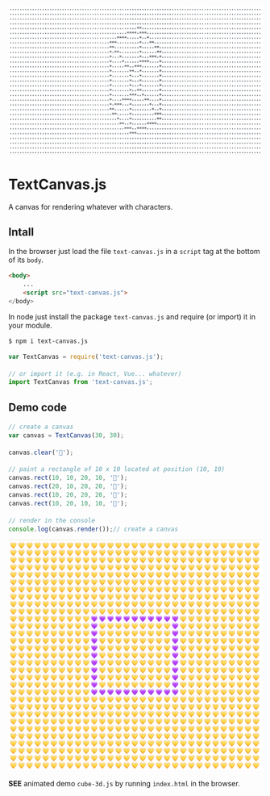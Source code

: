 ![alt TextCanvas.js](text-canvas.js.png)

# **TextCanvas.js**

A canvas for rendering whatever with characters.

## Intall

In the browser just load the file `text-canvas.js` in a `script` tag at the bottom of its `body`.

```html
<body>
    ...
    <script src="text-canvas.js">
</body>
```

In node just install the package `text-canvas.js` and require (or import) it in your module.

```sh
$ npm i text-canvas.js
```

```js
var TextCanvas = require('text-canvas.js');

// or import it (e.g. in React, Vue... whatever)
import TextCanvas from 'text-canvas.js';
```

## Demo code

```js
// create a canvas
var canvas = TextCanvas(30, 30);

canvas.clear('💛');

// paint a rectangle of 10 x 10 located at position (10, 10)
canvas.rect(10, 10, 20, 10, '💜');
canvas.rect(20, 10, 20, 20, '💜');
canvas.rect(10, 20, 20, 20, '💜');
canvas.rect(10, 20, 10, 10, '💜');

// render in the console
console.log(canvas.render());// create a canvas
```

![alt rectangle-2d.js](rectangle-2d.png)

**SEE** animated demo `cube-3d.js` by running `index.html` in the browser.